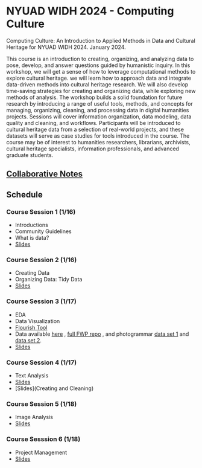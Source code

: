 # NYUAD WIDH 2024 - Computing Culture
Computing Culture: An Introduction to Applied Methods in Data and Cultural Heritage for NYUAD WIDH 2024. January 2024.


This course is an introduction to creating, organizing, and analyzing data to pose, develop, and answer questions guided by humanistic inquiry. In this workshop, we will get a sense of how to leverage computational methods to explore cultural heritage. we will learn how to approach data and integrate data-driven methods into cultural heritage research. We will also develop time-saving strategies for creating and organizing data, while exploring new methods of analysis. The workshop builds a solid foundation for future research by introducing a range of useful tools, methods, and concepts for managing, organizing, cleaning, and processing data in digital humanities projects. Sessions will cover information organization, data modeling, data quality and cleaning, and workflows. Participants will be introduced to cultural heritage data from a selection of real-world projects, and these datasets will serve as case studies for tools introduced in the course. The course may be of interest to humanities researchers, librarians, archivists, cultural heritage specialists, information professionals, and advanced graduate students.

## [Collaborative Notes](https://docs.google.com/document/d/1x99tw1LZS-4gBKgDxzBsV9bHgHtnNzLNvpShdjbIpvw/edit#heading=h.l7i6hs7spo55)

## Schedule

### Course Session 1 (1/16)
- Introductions
- Community Guidelines
- What is data?
- [Slides](https://docs.google.com/presentation/d/1hjYZ0A5bnD2aQMQIcIMS_9TmtHxd015a6LmWaMKGX2w/edit?usp=sharing)

 

### Course Session 2 (1/16)
- Creating Data
- Organizing Data: Tidy Data
- [Slides](https://docs.google.com/presentation/d/1hjYZ0A5bnD2aQMQIcIMS_9TmtHxd015a6LmWaMKGX2w/edit?usp=sharing)


### Course Session 3 (1/17)
- EDA
- Data Visualization
- [Flourish Tool](https://app.flourish.studio/)
- Data available [here](https://github.com/nolauren/nyuad24-computingculture/tree/main/data) ,  [full FWP repo](https://github.com/distant-viewing/fwp-life-histories/tree/master) , and photogrammar [data set 1](   https://github.com/distant-viewing/photogrammar-data/blob/master/csv-files/fwp_metadata_20190330.csv) and [data set 2](https://github.com/distant-viewing/photogrammar-data/blob/master/csv-files/photo_metadata_20190330.csv).
- [Slides](https://docs.google.com/presentation/d/1cyEu-q2UCu-8I9leYZBGR6Ra0PHHkF3iZpjJihg5RcA/edit?usp=sharing)

### Course Session 4 (1/17)
- Text Analysis
- [Slides](https://docs.google.com/presentation/d/1cyEu-q2UCu-8I9leYZBGR6Ra0PHHkF3iZpjJihg5RcA/edit?usp=sharing)
- [Slides](Creating and Cleaning)


### Course Session 5 (1/18)
- Image Analysis
- [Slides](https://docs.google.com/presentation/d/1Ki8k4Oa3bGPU3DG2gxFVN2YYd8qFo7qSMRRBdYw3C1k/edit?usp=sharing)


### Course Sesssion 6 (1/18)
- Project Management
- [Slides](https://docs.google.com/presentation/d/15Tc_LUfJ7FEB593xWbjSJjF-tMJRUe9Iccr7G8_bpnQ/edit?usp=sharing)





